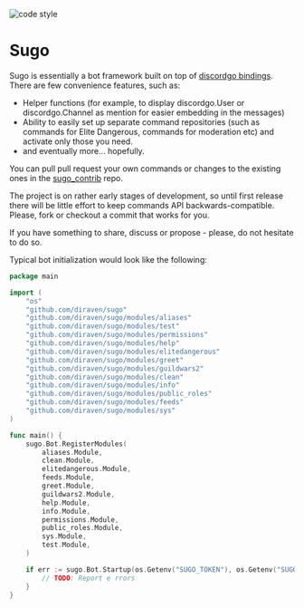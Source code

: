 ![code style](https://goreportcard.com/badge/github.com/diraven/sugo)

# Sugo

Sugo is essentially a bot framework built on top of [discordgo bindings](https://github.com/bwmarrin/discordgo). There are few convenience features, such as:

- Helper functions (for example, to display discordgo.User or discordgo.Channel as mention for easier embedding in the messages)
- Ability to easily set up separate command repositories (such as commands for Elite Dangerous, commands for moderation etc) and activate only those you need.
- and eventually more... hopefully.

You can pull pull request your own commands or changes to the existing ones in the [sugo_contrib](https://github.com/diraven/sugo_contrib) repo.

The project is on rather early stages of development, so until first release there will be little effort to keep commands API backwards-compatible. Please, fork or checkout a commit that works for you.

If you have something to share, discuss or propose - please, do not hesitate to do so.

Typical bot initialization would look like the following:

```go
package main

import (
	"os"
	"github.com/diraven/sugo"
	"github.com/diraven/sugo/modules/aliases"
	"github.com/diraven/sugo/modules/test"
	"github.com/diraven/sugo/modules/permissions"
	"github.com/diraven/sugo/modules/help"
	"github.com/diraven/sugo/modules/elitedangerous"
	"github.com/diraven/sugo/modules/greet"
	"github.com/diraven/sugo/modules/guildwars2"
	"github.com/diraven/sugo/modules/clean"
	"github.com/diraven/sugo/modules/info"
	"github.com/diraven/sugo/modules/public_roles"
	"github.com/diraven/sugo/modules/feeds"
	"github.com/diraven/sugo/modules/sys"
)

func main() {
	sugo.Bot.RegisterModules(
		aliases.Module,
		clean.Module,
		elitedangerous.Module,
		feeds.Module,
		greet.Module,
		guildwars2.Module,
		help.Module,
		info.Module,
		permissions.Module,
		public_roles.Module,
		sys.Module,
		test.Module,
	)

	if err := sugo.Bot.Startup(os.Getenv("SUGO_TOKEN"), os.Getenv("SUGO_ROOT_UID")); err != nil {
		// TODO: Report e rrors
	}
}
```
